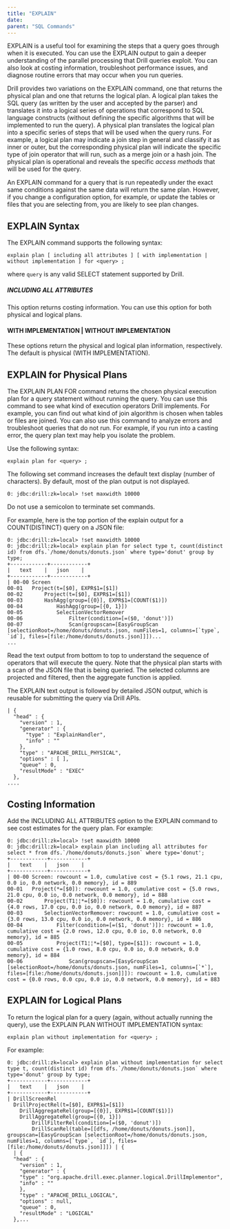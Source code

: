 ```yaml
---
title: "EXPLAIN"
date: 
parent: "SQL Commands"
---
```

EXPLAIN is a useful tool for examining the steps that a query goes through
when it is executed. You can use the EXPLAIN output to gain a deeper
understanding of the parallel processing that Drill queries exploit. You can
also look at costing information, troubleshoot performance issues, and
diagnose routine errors that may occur when you run queries.

Drill provides two variations on the EXPLAIN command, one that returns the
physical plan and one that returns the logical plan. A logical plan takes the
SQL query (as written by the user and accepted by the parser) and translates
it into a logical series of operations that correspond to SQL language
constructs (without defining the specific algorithms that will be implemented
to run the query). A physical plan translates the logical plan into a specific
series of steps that will be used when the query runs. For example, a logical
plan may indicate a join step in general and classify it as inner or outer,
but the corresponding physical plan will indicate the specific type of join
operator that will run, such as a merge join or a hash join. The physical plan
is operational and reveals the specific _access methods_ that will be used for
the query.

An EXPLAIN command for a query that is run repeatedly under the exact same
conditions against the same data will return the same plan. However, if you
change a configuration option, for example, or update the tables or files that
you are selecting from, you are likely to see plan changes.

## EXPLAIN Syntax

The EXPLAIN command supports the following syntax:

    explain plan [ including all attributes ] [ with implementation | without implementation ] for <query> ;

where `query` is any valid SELECT statement supported by Drill.

##### INCLUDING ALL ATTRIBUTES

This option returns costing information. You can use this option for both
physical and logical plans.

#### WITH IMPLEMENTATION | WITHOUT IMPLEMENTATION

These options return the physical and logical plan information, respectively.
The default is physical (WITH IMPLEMENTATION).

## EXPLAIN for Physical Plans

The EXPLAIN PLAN FOR <query> command returns the chosen physical execution
plan for a query statement without running the query. You can use this command
to see what kind of execution operators Drill implements. For example, you can
find out what kind of join algorithm is chosen when tables or files are
joined. You can also use this command to analyze errors and troubleshoot
queries that do not run. For example, if you run into a casting error, the
query plan text may help you isolate the problem.

Use the following syntax:

    explain plan for <query> ;

The following set command increases the default text display (number of
characters). By default, most of the plan output is not displayed.

    0: jdbc:drill:zk=local> !set maxwidth 10000

Do not use a semicolon to terminate set commands.

For example, here is the top portion of the explain output for a
COUNT(DISTINCT) query on a JSON file:

    0: jdbc:drill:zk=local> !set maxwidth 10000
	0: jdbc:drill:zk=local> explain plan for select type t, count(distinct id) from dfs.`/home/donuts/donuts.json` where type='donut' group by type;
	+------------+------------+
	|   text    |   json    |
	+------------+------------+
	| 00-00 Screen
	00-01   Project(t=[$0], EXPR$1=[$1])
	00-02       Project(t=[$0], EXPR$1=[$1])
	00-03       HashAgg(group=[{0}], EXPR$1=[COUNT($1)])
	00-04           HashAgg(group=[{0, 1}])
	00-05           SelectionVectorRemover
	00-06               Filter(condition=[=($0, 'donut')])
	00-07               Scan(groupscan=[EasyGroupScan [selectionRoot=/home/donuts/donuts.json, numFiles=1, columns=[`type`, `id`], files=[file:/home/donuts/donuts.json]]])...
	...

Read the text output from bottom to top to understand the sequence of
operators that will execute the query. Note that the physical plan starts with
a scan of the JSON file that is being queried. The selected columns are
projected and filtered, then the aggregate function is applied.

The EXPLAIN text output is followed by detailed JSON output, which is reusable
for submitting the query via Drill APIs.

	| {
	  "head" : {
	    "version" : 1,
	    "generator" : {
	      "type" : "ExplainHandler",
	      "info" : ""
	    },
	    "type" : "APACHE_DRILL_PHYSICAL",
	    "options" : [ ],
	    "queue" : 0,
	    "resultMode" : "EXEC"
	  },
	....

## Costing Information

Add the INCLUDING ALL ATTRIBUTES option to the EXPLAIN command to see cost
estimates for the query plan. For example:

	0: jdbc:drill:zk=local> !set maxwidth 10000
	0: jdbc:drill:zk=local> explain plan including all attributes for select * from dfs.`/home/donuts/donuts.json` where type='donut';
	+------------+------------+
	|   text    |   json    |
	+------------+------------+
	| 00-00 Screen: rowcount = 1.0, cumulative cost = {5.1 rows, 21.1 cpu, 0.0 io, 0.0 network, 0.0 memory}, id = 889
	00-01   Project(*=[$0]): rowcount = 1.0, cumulative cost = {5.0 rows, 21.0 cpu, 0.0 io, 0.0 network, 0.0 memory}, id = 888
	00-02       Project(T1¦¦*=[$0]): rowcount = 1.0, cumulative cost = {4.0 rows, 17.0 cpu, 0.0 io, 0.0 network, 0.0 memory}, id = 887
	00-03       SelectionVectorRemover: rowcount = 1.0, cumulative cost = {3.0 rows, 13.0 cpu, 0.0 io, 0.0 network, 0.0 memory}, id = 886
	00-04           Filter(condition=[=($1, 'donut')]): rowcount = 1.0, cumulative cost = {2.0 rows, 12.0 cpu, 0.0 io, 0.0 network, 0.0 memory}, id = 885
	00-05           Project(T1¦¦*=[$0], type=[$1]): rowcount = 1.0, cumulative cost = {1.0 rows, 8.0 cpu, 0.0 io, 0.0 network, 0.0 memory}, id = 884
	00-06               Scan(groupscan=[EasyGroupScan [selectionRoot=/home/donuts/donuts.json, numFiles=1, columns=[`*`], files=[file:/home/donuts/donuts.json]]]): rowcount = 1.0, cumulative cost = {0.0 rows, 0.0 cpu, 0.0 io, 0.0 network, 0.0 memory}, id = 883

## EXPLAIN for Logical Plans

To return the logical plan for a query (again, without actually running the
query), use the EXPLAIN PLAN WITHOUT IMPLEMENTATION syntax:

    explain plan without implementation for <query> ;

For example:

	0: jdbc:drill:zk=local> explain plan without implementation for select type t, count(distinct id) from dfs.`/home/donuts/donuts.json` where type='donut' group by type;
	+------------+------------+
	|   text    |   json    |
	+------------+------------+
	| DrillScreenRel
	  DrillProjectRel(t=[$0], EXPR$1=[$1])
	    DrillAggregateRel(group=[{0}], EXPR$1=[COUNT($1)])
	    DrillAggregateRel(group=[{0, 1}])
	        DrillFilterRel(condition=[=($0, 'donut')])
	        DrillScanRel(table=[[dfs, /home/donuts/donuts.json]], groupscan=[EasyGroupScan [selectionRoot=/home/donuts/donuts.json, numFiles=1, columns=[`type`, `id`], files=[file:/home/donuts/donuts.json]]]) | {
	  | {
	  "head" : {
	    "version" : 1,
	    "generator" : {
	    "type" : "org.apache.drill.exec.planner.logical.DrillImplementor",
	    "info" : ""
	    },
	    "type" : "APACHE_DRILL_LOGICAL",
	    "options" : null,
	    "queue" : 0,
	    "resultMode" : "LOGICAL"
	  },...
